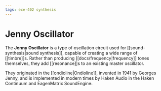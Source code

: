 ```yaml
---
tags: ece-402 synthesis
---
```


# Jenny Oscillator

The **Jenny Oscillator** is a type of oscillation circuit used for [[sound-synthesis|sound synthesis]], capable of creating a wide range of [[timbre]]s. Rather than producing [[docs/frequency|frequency]] tones themselves, they add [[resonance]]s to an existing master oscillator.

They originated in the [[ondioline|Ondioline]], invented in 1941 by Georges Jenny, and is implemented in modern times by Haken Audio in the Haken Continuum and EagenMatrix SoundEngine.

